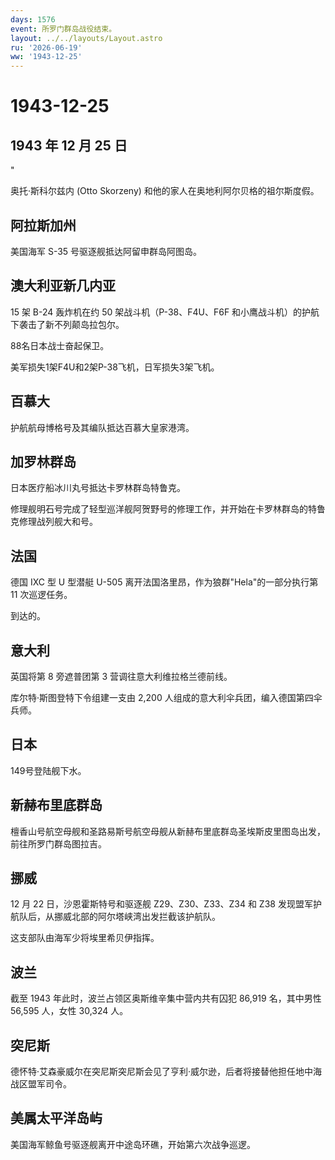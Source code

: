```yaml
---
days: 1576
event: 所罗门群岛战役结束。
layout: ../../layouts/Layout.astro
ru: '2026-06-19'
ww: '1943-12-25'
---
```


# 1943-12-25

## 1943 年 12 月 25 日

"

奥托·斯科尔兹内 (Otto Skorzeny) 和他的家人在奥地利阿尔贝格的祖尔斯度假。

## 阿拉斯加州

美国海军 S-35 号驱逐舰抵达阿留申群岛阿图岛。

## 澳大利亚新几内亚

15 架 B-24 轰炸机在约 50 架战斗机（P-38、F4U、F6F
和小鹰战斗机）的护航下袭击了新不列颠岛拉包尔。

88名日本战士奋起保卫。

美军损失1架F4U和2架P-38飞机，日军损失3架飞机。

## 百慕大

护航航母博格号及其编队抵达百慕大皇家港湾。

## 加罗林群岛

日本医疗船冰川丸号抵达卡罗林群岛特鲁克。

修理舰明石号完成了轻型巡洋舰阿贺野号的修理工作，并开始在卡罗林群岛的特鲁克修理战列舰大和号。

## 法国

德国 IXC 型 U 型潜艇 U-505 离开法国洛里昂，作为狼群"Hela"的一部分执行第
11 次巡逻任务。

到达的。

## 意大利

英国将第 8 旁遮普团第 3 营调往意大利维拉格兰德前线。

库尔特·斯图登特下令组建一支由 2,200
人组成的意大利伞兵团，编入德国第四伞兵师。

## 日本

149号登陆舰下水。

## 新赫布里底群岛

檀香山号航空母舰和圣路易斯号航空母舰从新赫布里底群岛圣埃斯皮里图岛出发，前往所罗门群岛图拉吉。

## 挪威

12 月 22 日，沙恩霍斯特号和驱逐舰 Z29、Z30、Z33、Z34 和 Z38
发现盟军护航队后，从挪威北部的阿尔塔峡湾出发拦截该护航队。

这支部队由海军少将埃里希贝伊指挥。

## 波兰

截至 1943 年此时，波兰占领区奥斯维辛集中营内共有囚犯 86,919 名，其中男性
56,595 人，女性 30,324 人。

## 突尼斯

德怀特·艾森豪威尔在突尼斯突尼斯会见了亨利·威尔逊，后者将接替他担任地中海战区盟军司令。

## 美属太平洋岛屿

美国海军鲸鱼号驱逐舰离开中途岛环礁，开始第六次战争巡逻。